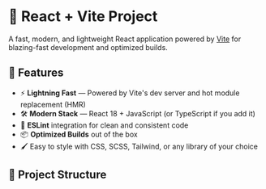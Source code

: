 # 🚀 React + Vite Project

A fast, modern, and lightweight React application powered by [Vite](https://vitejs.dev/) for blazing-fast development and optimized builds.

## 📌 Features
- ⚡ **Lightning Fast** — Powered by Vite's dev server and hot module replacement (HMR)
- 🛠 **Modern Stack** — React 18 + JavaScript (or TypeScript if you add it)
- 🎨 **ESLint** integration for clean and consistent code
- 📦 **Optimized Builds** out of the box
- 🖌 Easy to style with CSS, SCSS, Tailwind, or any library of your choice

## 📂 Project Structure
